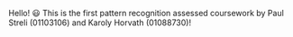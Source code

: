 Hello! 😃
This is the first pattern recognition assessed coursework by Paul Streli (01103106) and Karoly Horvath (01088730)!
